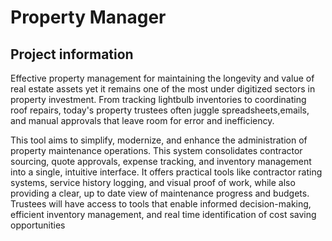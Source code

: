 # Property Manager

## Project information

Effective property management for maintaining the longevity and value of real estate assets yet it remains one of the most under digitized sectors in property investment. 
From tracking lightbulb inventories to coordinating roof repairs, today's property trustees often juggle spreadsheets,emails, and manual approvals that leave room for error and inefficiency.

This tool aims to simplify, modernize, and enhance the administration of property maintenance operations. 
This system consolidates contractor sourcing, quote approvals, expense tracking, and inventory management into a single, intuitive interface. It offers practical tools like contractor rating systems, service history logging, and visual proof of work, while also
providing a clear, up to date view of maintenance progress and budgets. Trustees will have access to tools that enable informed decision-making, efficient inventory management, and real time identification of cost saving opportunities
